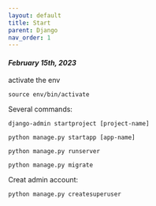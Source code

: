 ```yaml
---
layout: default
title: Start
parent: Django
nav_order: 1
---
```


#### _February 15th, 2023_

activate the env

```
source env/bin/activate
```

Several commands:

```
django-admin startproject [project-name]

python manage.py startapp [app-name]

python manage.py runserver

python manage.py migrate
```

Creat admin account:

```
python manage.py createsuperuser
```
